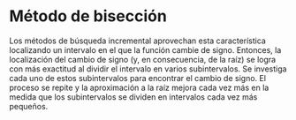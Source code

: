 # Método de bisección

Los métodos de búsqueda incremental aprovechan esta característica localizando un intervalo en el que la función cambie de signo. Entonces, la localización del cambio de signo (y, en consecuencia, de la raíz) se logra con más exactitud al dividir el intervalo en varios subintervalos. Se investiga cada uno de estos subintervalos para encontrar el cambio de signo. El proceso se repite y la aproximación a la raíz mejora cada vez más en la medida que los subintervalos se dividen en intervalos cada vez más pequeños.
